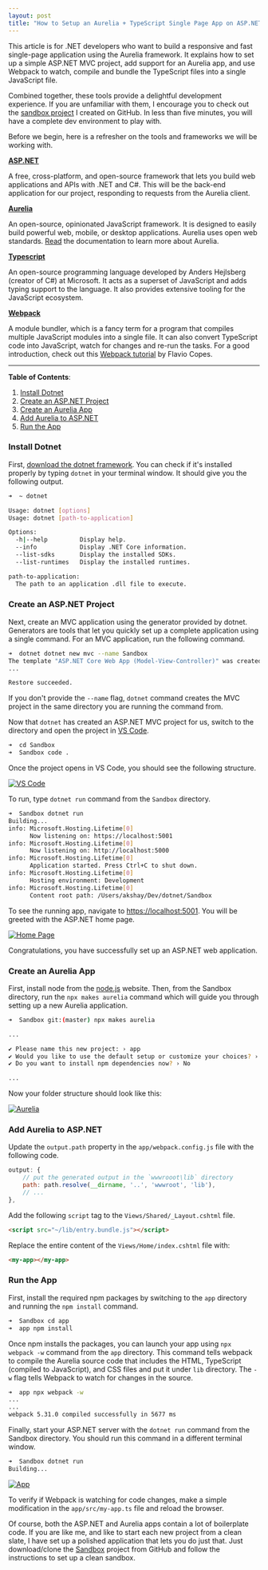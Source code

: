 ```yaml
---
layout: post
title: "How to Setup an Aurelia + TypeScript Single Page App on ASP.NET"
---
```


This article is for .NET developers who want to build a responsive and fast single-page application using the Aurelia framework. It explains how to set up a simple ASP.NET MVC project, add support for an Aurelia app, and use Webpack to watch, compile and bundle the TypeScript files into a single JavaScript file. 

Combined together, these tools provide a delightful development experience. If you are unfamiliar with them, I encourage you to check out the [sandbox project](https://github.com/akshayKhot/Sandbox#getting-started) I created on GitHub. In less than five minutes, you will have a complete dev environment to play with. 

Before we begin, here is a refresher on the tools and frameworks we will be working with. 

**[ASP.NET](https://dotnet.microsoft.com/apps/aspnet)** 

A free, cross-platform, and open-source framework that lets you build web applications and APIs with .NET and C#. This will be the back-end application for our project, responding to requests from the Aurelia client. 

**[Aurelia](https://aurelia.io/)**

An open-source, opinionated JavaScript framework. It is designed to easily build powerful web, mobile, or desktop applications. Aurelia uses open web standards. [Read](https://docs.aurelia.io/) the documentation to learn more about Aurelia. 

**[Typescript](https://www.typescriptlang.org/)**

An open-source programming language developed by Anders Hejlsberg (creator of C#) at Microsoft. It acts as a superset of JavaScript and adds typing support to the language. It also provides extensive tooling for the JavaScript ecosystem. 

**[Webpack](https://webpack.js.org/)** 

A module bundler, which is a fancy term for a program that compiles multiple JavaScript modules into a single file. It can also convert TypeScript code into JavaScript, watch for changes and re-run the tasks. For a good introduction, check out this [Webpack tutorial](https://flaviocopes.com/webpack/) by Flavio Copes. 

---

**Table of Contents**:

1. [Install Dotnet](#install-dotnet)
2. [Create an ASP.NET Project](#create-an-aspnet-project)
3. [Create an Aurelia App](#create-an-aurelia-app)
4. [Add Aurelia to ASP.NET](#add-aurelia-to-aspnet)
5. [Run the App](#run-the-app)

### Install Dotnet

First, [download the dotnet framework](https://dotnet.microsoft.com/download). You can check if it's installed properly by typing `dotnet` in your terminal window. It should give you the following output. 

```bash
➜  ~ dotnet

Usage: dotnet [options]
Usage: dotnet [path-to-application]

Options:
  -h|--help         Display help.
  --info            Display .NET Core information.
  --list-sdks       Display the installed SDKs.
  --list-runtimes   Display the installed runtimes.

path-to-application:
  The path to an application .dll file to execute.
```

### Create an ASP.NET Project

Next, create an MVC application using the generator provided by dotnet. Generators are tools that let you quickly set up a complete application using a single command. For an MVC application, run the following command. 

```bash
➜  dotnet dotnet new mvc --name Sandbox
The template "ASP.NET Core Web App (Model-View-Controller)" was created successfully.
...	

Restore succeeded.
```

If you don't provide the `--name` flag, `dotnet` command creates the MVC project in the same directory you are running the command from. 

Now that `dotnet` has created an ASP.NET MVC project for us, switch to the directory and open the project in [VS Code](#). 

```bash
➜  cd Sandbox
➜  Sandbox code .
```

Once the project opens in VS Code, you should see the following structure. 

<a target="_blank" href="{{ site.photos }}/aspnet_vs_code.jpg">
  <img src="{{ site.photos }}/aspnet_vs_code.jpg" alt="VS Code">
</a>

To run, type `dotnet run` command from the `Sandbox` directory. 

```bash
➜  Sandbox dotnet run
Building...
info: Microsoft.Hosting.Lifetime[0]
      Now listening on: https://localhost:5001
info: Microsoft.Hosting.Lifetime[0]
      Now listening on: http://localhost:5000
info: Microsoft.Hosting.Lifetime[0]
      Application started. Press Ctrl+C to shut down.
info: Microsoft.Hosting.Lifetime[0]
      Hosting environment: Development
info: Microsoft.Hosting.Lifetime[0]
      Content root path: /Users/akshay/Dev/dotnet/Sandbox
```

To see the running app, navigate to [https://localhost:5001](#). You will be greeted with the ASP.NET home page.

<a target="_blank" href="{{ site.photos }}/aspnet_home.jpg">
  <img src="{{ site.photos }}/aspnet_home.jpg" alt="Home Page">
</a>

Congratulations, you have successfully set up an ASP.NET web application. 

### Create an Aurelia App

First, install node from the [node.js](https://nodejs.org/en/download/) website. Then, from the Sandbox directory, run the `npx makes aurelia` command which will guide you through setting up a new Aurelia application. 

```bash
➜  Sandbox git:(master) npx makes aurelia

...

✔ Please name this new project: › app
✔ Would you like to use the default setup or customize your choices? › Default TypeScript Aurelia 2 App
✔ Do you want to install npm dependencies now? › No

...
```

Now your folder structure should look like this:

<a target="_blank" href="{{ site.photos }}/aspnet_aurelia.jpg">
  <img src="{{ site.photos }}/aspnet_aurelia.jpg" alt="Aurelia">
</a>

### Add Aurelia to ASP.NET

Update the `output.path` property in the `app/webpack.config.js` file with the following code. 

``` javascript
output: {
    // put the generated output in the `wwwrooot\lib` directory
    path: path.resolve(__dirname, '..', 'wwwroot', 'lib'),
    // ...
},
```

Add the following `script` tag to the `Views/Shared/_Layout.cshtml` file. 

```html
<script src="~/lib/entry.bundle.js"></script>
```

Replace the entire content of the `Views/Home/index.cshtml` file with: 

```html
<my-app></my-app>
```

### Run the App

First, install the required npm packages by switching to the `app` directory and running the `npm install` command. 

```bash
➜  Sandbox cd app
➜  app npm install
```

Once npm installs the packages, you can launch your app using  `npx webpack -w` command from the `app` directory. This command tells webpack to compile the Aurelia source code that includes the HTML, TypeScript (compiled to JavaScript), and CSS files and put it under `lib` directory. The `-w` flag tells Webpack to watch for changes in the source. 

```bash
➜  app npx webpack -w
...
...
webpack 5.31.0 compiled successfully in 5677 ms
```

Finally, start your ASP.NET server with the `dotnet run` command from the Sandbox directory. You should run this command in a different terminal window. 

```bash
➜  Sandbox dotnet run
Building...
```

<a target="_blank" href="{{ site.photos }}/aspnet_app.jpg">
  <img src="{{ site.photos }}/aspnet_app.jpg" alt="App">
</a>

To verify if Webpack is watching for code changes, make a simple modification in the `app/src/my-app.ts` file and reload the browser. 

Of course, both the ASP.NET and Aurelia apps contain a lot of boilerplate code. If you are like me, and like to start each new project from a clean slate, I have set up a polished application that lets you do just that. Just download/clone the [Sandbox](https://github.com/akshayKhot/Sandbox) project from GitHub and follow the instructions to set up a clean sandbox. 
